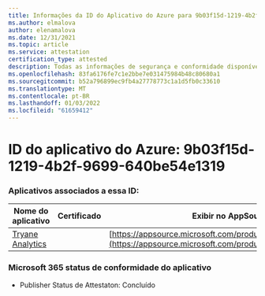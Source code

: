 ```yaml
---
title: Informações da ID do Aplicativo do Azure para 9b03f15d-1219-4b2f-9699-640be54e1319
ms.author: elmalova
author: elenamalova
ms.date: 12/31/2021
ms.topic: article
ms.service: attestation
certification_type: attested
description: Todas as informações de segurança e conformidade disponíveis para 9b03f15d-1219-4b2f-9699-640be54e1319.
ms.openlocfilehash: 83fa6176fe7c1e2bbe7e031475984b48c80680a1
ms.sourcegitcommit: b52a796899ec9fb4a27778773c1a1d5fb0c33610
ms.translationtype: MT
ms.contentlocale: pt-BR
ms.lasthandoff: 01/03/2022
ms.locfileid: "61659412"
---
```

# <a name="azure-app-id-9b03f15d-1219-4b2f-9699-640be54e1319"></a>ID do aplicativo do Azure: 9b03f15d-1219-4b2f-9699-640be54e1319


### <a name="apps-associated-with-this-id"></a>Aplicativos associados a essa ID:
| **Nome do aplicativo** | **Certificado** | **Exibir no AppSource** |
|--------------|---------------|-----------------------|
| [Tryane Analytics](https://docs.microsoft.com/microsoft-365-app-certification/forward/WA200001827) |  | [https://appsource.microsoft.com/product/office/WA200001827](https://appsource.microsoft.com/product/office/WA200001827) |

### <a name="microsoft-365-app-compliance-status"></a>Microsoft 365 status de conformidade do aplicativo
- Publisher Status de Attestaton: Concluído
